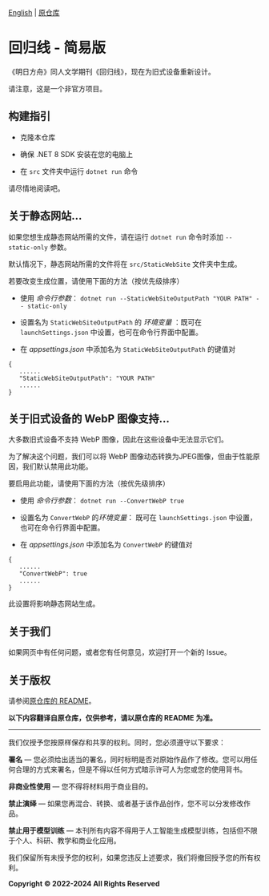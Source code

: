 [English](README-EN.md) | [原仓库](https://github.com/TCA-Arknights/aneot)

# 回归线 - 简易版

《明日方舟》同人文学期刊《回归线》，现在为旧式设备重新设计。

请注意，这是一个非官方项目。

## 构建指引

- 克隆本仓库

- 确保 .NET 8 SDK 安装在您的电脑上

- 在 `src` 文件夹中运行 `dotnet run` 命令

请尽情地阅读吧。

## 关于静态网站...

如果您想生成静态网站所需的文件，请在运行 `dotnet run` 命令时添加 ```-- static-only``` 参数。

默认情况下，静态网站所需的文件将在 `src/StaticWebSite` 文件夹中生成。

若要改变生成位置，请使用下面的方法（按优先级排序）
- 使用 *命令行参数*：
```dotnet run --StaticWebSiteOutputPath "YOUR PATH" -- static-only```
- 设置名为 ```StaticWebSiteOutputPath``` 的 *环境变量* ：既可在 ```launchSettings.json``` 中设置，也可在命令行界面中配置。

- 在 *appsettings.json* 中添加名为 ```StaticWebSiteOutputPath``` 的键值对
```
{
   ......
   "StaticWebSiteOutputPath": "YOUR PATH"
   ......
}
```

## 关于旧式设备的 WebP 图像支持...
大多数旧式设备不支持 WebP 图像，因此在这些设备中无法显示它们。

为了解决这个问题，我们可以将 WebP 图像动态转换为JPEG图像，但由于性能<!-- 及版权 [我不知道回归线编辑部是否允许我这样做 XD（尽管此转换为动态转换）] -->原因，我们默认禁用此功能。

要启用此功能，请使用下面的方法（按优先级排序）
- 使用 *命令行参数*：
```dotnet run --ConvertWebP true```
- 设置名为 ```ConvertWebP``` 的*环境变量*： 既可在 ```launchSettings.json``` 中设置，也可在命令行界面中配置。

- 在 *appsettings.json* 中添加名为 ```ConvertWebP``` 的键值对
```
{
   ......
   "ConvertWebP": true
   ......
}
```

此设置将影响静态网站生成。

## 关于我们

如果网页中有任何问题，或者您有任何意见，欢迎打开一个新的 Issue。

## 关于版权

请参阅[原仓库的 README](https://github.com/TCA-Arknights/aneot?tab=readme-ov-file#about-copyright)。

**以下内容翻译自原仓库，仅供参考，请以原仓库的 README 为准。**

---

我们仅授予您按原样保存和共享的权利。同时，您必须遵守以下要求：

**署名** —  您必须给出适当的署名，同时标明是否对原始作品作了修改。您可以用任何合理的方式来署名，但是不得以任何方式暗示许可人为您或您的使用背书。

**非商业性使用** — 您不得将材料用于商业目的。

**禁止演绎** — 如果您再混合、转换、或者基于该作品创作，您不可以分发修改作品。

**禁止用于模型训练** — 本刊所有内容不得用于人工智能生成模型训练，包括但不限于个人、科研、教学和商业化应用。

我们保留所有未授予您的权利，如果您违反上述要求，我们将撤回授予您的所有权利。

**Copyright © 2022-2024 All Rights Reserved**